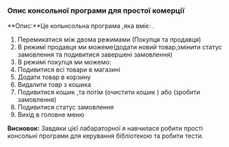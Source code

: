 ### Опис консольної програми для простої комерції

**Опис:**Це кольнсольна програма ,яка вміє: .

1. Перемикатися між двома режимами (Покупця та продавця)
2. В режимі продавця ми можеме(додати новий товар,змінити статус замовлення та подивитися завершені замовлення)
3. В режимі покупця ми можемо:
4. Подивитися всі товари в магазині
5. Додати товар в корзину
6. Видалити товр з кошика
7. Подивитися кошик ,та потім (очистити кошик ) або (зробити замовлення)
8. Подивитися статус замовлення
9. Вихід в головне меню



**Висновок:** Завдяки цієї лабараторної я навчилася робити прості консольні програми для керування бібліотекою та робити тести.
